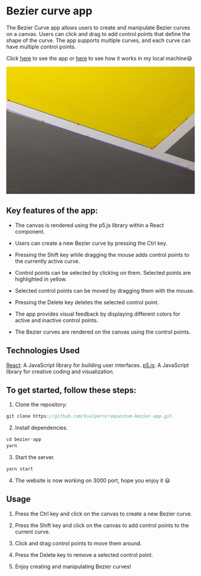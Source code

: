 # Bezier curve app

The Bezier Curve app allows users to create and manipulate Bezier curves on a canvas. Users can click and drag to add control points that define the shape of the curve. The app supports multiple curves, and each curve can have multiple control points.

Click [here]() to see the app or [here]() to see how it works in my local machine😃

![bezier curve](./public/assets/bezierCurve.png)

## Key features of the app:

- The canvas is rendered using the p5.js library within a React component.

- Users can create a new Bezier curve by pressing the Ctrl key.

- Pressing the Shift key while dragging the mouse adds control points to the currently active curve.

- Control points can be selected by clicking on them. Selected points are highlighted in yellow.

- Selected control points can be moved by dragging them with the mouse.

- Pressing the Delete key deletes the selected control point.

- The app provides visual feedback by displaying different colors for active and inactive control points.

- The Bezier curves are rendered on the canvas using the control points.

## Technologies Used
[React](https://react.dev/): A JavaScript library for building user interfaces.
[p5.js](): A JavaScript library for creative coding and visualization.

## To get started, follow these steps:

1. Clone the repository:

```javascript
git clone https://github.com/ksalpern/requestum-bezier-app.git
```

2. Install dependencies.

```javascript
cd bezier-app
yarn
```

3. Start the server.

```javascript
yarn start
```

4. The website is now working on 3000 port, hope you enjoy it 😃

## Usage

1. Press the Ctrl key and click on the canvas to create a new Bezier curve.

2. Press the Shift key and click on the canvas to add control points to the current curve.

3. Click and drag control points to move them around.

4. Press the Delete key to remove a selected control point.

5. Enjoy creating and manipulating Bezier curves!